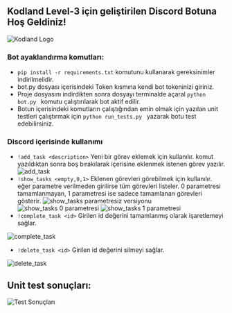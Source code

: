 ## Kodland Level-3 için geliştirilen Discord Botuna Hoş Geldiniz!

![Kodland Logo](https://github.com/user-attachments/assets/fe273402-4a55-4bd3-b998-54d0af8964ef)

### Bot ayaklandırma komutları:

- ``` pip install -r requirements.txt ``` komutunu kullanarak gereksinimler indirilmelidir.
- bot.py dosyası içerisindeki Token kısmına kendi bot tokeninizi giriniz.
- Proje dosyasını indirdikten sonra dosyayı terminalde açaral ```python bot.py ``` komutu çalıştırılarak bot aktif edilir.
- Botun içerisindeki komutların çalıştığından emin olmak için yazılan unit testleri çalıştırmak için ```python run_tests.py ``` yazarak botu test edebilirsiniz.

### Discord içerisinde kullanımı

- ``` !add_task <description> ``` Yeni bir görev eklemek için kullanılır. komut yazıldıktan sonra boş bırakılarak içerisine eklenmek istenen görev yazılır.
![add_task](https://github.com/user-attachments/assets/3144f71b-698e-4dad-8647-52441da7e1dc)
- ``` !show_tasks <empty,0,1> ``` Eklenen görevleri görebilmek için kullanılır. eğer parametre verilmeden girilirse tüm görevleri listeler. 0 parametresi tamamlanmayan, 1 parametresi ise sadece tamamlanan görevleri gösterir.
![show_tasks parametresiz versiyonu](https://github.com/user-attachments/assets/e3a10a6a-c3ba-469e-9363-24a61e2112ad)
![show_tasks 0 parametresi](https://github.com/user-attachments/assets/23244d11-7947-4912-abb1-71db13d7eb25)
![show_tasks 1 parametresi](https://github.com/user-attachments/assets/38496423-0fe4-4c9c-8160-aed2fd88054c)
- ``` !complete_task <id> ``` Girilen id değerini tamamlanmış olarak işaretlemeyi sağlar.

![complete_task](https://github.com/user-attachments/assets/325ef725-a725-4657-92ce-538bd0d53c6f)
-  ``` !delete_task <id> ``` Girilen id değerini silmeyi sağlar.
  
![delete_task](https://github.com/user-attachments/assets/325ef725-a725-4657-92ce-538bd0d53c6f)

## Unit test sonuçları:

![Test Sonuçları](https://github.com/user-attachments/assets/c5b09d57-96cf-45b0-8344-756c043b5041)
